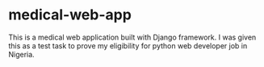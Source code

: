 # medical-web-app

This is a medical web application built with Django framework. I was given this as a test task to prove my eligibility for python web developer job in Nigeria.
